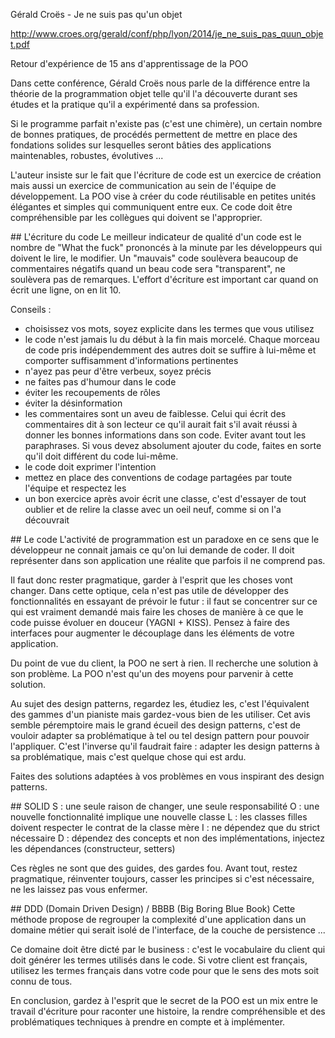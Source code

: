 Gérald Croës - Je ne suis pas qu'un objet

http://www.croes.org/gerald/conf/php/lyon/2014/je_ne_suis_pas_quun_objet.pdf

Retour d'expérience de 15 ans d'apprentissage de la POO

Dans cette conférence, Gérald Croës nous parle de la différence entre la théorie de la programmation objet telle qu'il l'a découverte durant ses études et la pratique qu'il a expérimenté dans sa profession. 

Si le programme parfait n'existe pas (c'est une chimère), un certain nombre de bonnes pratiques, de procédés permettent de mettre en place des fondations solides sur lesquelles seront bâties des applications maintenables, robustes, évolutives ...

L'auteur insiste sur le fait que l'écriture de code est un exercice de création mais aussi un exercice de communication au sein de l'équipe de développement. La POO vise à créer du code réutilisable en petites unités élégantes et simples qui communiquent entre eux. Ce code doit être compréhensible par les collègues qui doivent se l'approprier.

## L'écriture du code
Le meilleur indicateur de qualité d'un code est le nombre de "What the fuck" prononcés à la minute par les développeurs qui doivent le lire, le modifier. Un "mauvais" code soulèvera beaucoup de commentaires négatifs quand un beau code sera "transparent", ne soulèvera pas de remarques. L'effort d'écriture est important car quand on écrit une ligne, on en lit 10.

Conseils :
 - choisissez vos mots, soyez explicite dans les termes que vous utilisez
 - le code n'est jamais lu du début à la fin mais morcelé. Chaque morceau de code pris indépendemment des autres doit se suffire à lui-même et comporter suffisamment d'informations pertinentes
 - n'ayez pas peur d'être verbeux, soyez précis
 - ne faites pas d'humour dans le code
 - éviter les recoupements de rôles
 - éviter la désinformation
 - les commentaires sont un aveu de faiblesse. Celui qui écrit des commentaires dit à son lecteur ce qu'il aurait fait s'il avait réussi à donner les bonnes informations dans son code. Eviter avant tout les paraphrases. Si vous devez absolument ajouter du code, faites en sorte qu'il doit différent du code lui-même.
 - le code doit exprimer l'intention
 - mettez en place des conventions de codage partagées par toute l'équipe et respectez les
 - un bon exercice après avoir écrit une classe, c'est d'essayer de tout oublier et de relire la classe avec un oeil neuf, comme si on l'a découvrait

## Le code
L'activité de programmation est un paradoxe en ce sens que le développeur ne connait jamais ce qu'on lui demande de coder. Il doit représenter dans son application une réalite que parfois il ne comprend pas.

Il faut donc rester pragmatique, garder à l'esprit que les choses vont changer. Dans cette optique, cela n'est pas utile de développer des fonctionnalités en essayant de prévoir le futur : il faut se concentrer sur ce qui est vraiment demandé mais faire les choses de manière à ce que le code puisse évoluer en douceur (YAGNI + KISS). Pensez à faire des interfaces pour augmenter le découplage dans les éléments de votre application.

Du point de vue du client, la POO ne sert à rien. Il recherche une solution à son problème. La POO n'est qu'un des moyens pour parvenir à cette solution.

Au sujet des design patterns, regardez les, étudiez les, c'est l'équivalent des gammes d'un pianiste mais gardez-vous bien de les utiliser. Cet avis semble péremptoire mais le grand écueil des design patterns, c'est de vouloir adapter sa problématique à tel ou tel design pattern pour pouvoir l'appliquer. C'est l'inverse qu'il faudrait faire : adapter les design patterns à sa problématique, mais c'est quelque chose qui est ardu.

Faites des solutions adaptées à vos problèmes en vous inspirant des design patterns.

## SOLID
 S : une seule raison de changer, une seule responsabilité
 O : une nouvelle fonctionnalité implique une nouvelle classe
 L : les classes filles doivent respecter le contrat de la classe mère
 I : ne dépendez que du strict nécessaire
 D : dépendez des concepts et non des implémentations, injectez les dépendances (constructeur, setters)

Ces règles ne sont que des guides, des gardes fou. Avant tout, restez pragmatique, réinventer toujours, casser les principes si c'est nécessaire, ne les laissez pas vous enfermer.

## DDD (Domain Driven Design) / BBBB (Big Boring Blue Book)
Cette méthode propose de regrouper la complexité d'une application dans un domaine métier qui serait isolé de l'interface, de la couche de persistence ...

Ce domaine doit être dicté par le business : c'est le vocabulaire du client qui doit générer les termes utilisés dans le code. Si votre client est français, utilisez les termes français dans votre code pour que le sens des mots soit connu de tous.

En conclusion, gardez à l'esprit que le secret de la POO est un mix entre le travail d'écriture pour raconter une histoire, la rendre compréhensible et des problématiques techniques à prendre en compte et à implémenter.